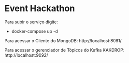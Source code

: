 # Event Hackathon 
 
Para subir o serviço  digite:
- docker-compose up -d


Para acessar o Cliente do MongoDB:
http://localhost:8081/

Para acessar o gerenciador de Tópicos do Kafka KAKDROP:
http://localhost:9092/